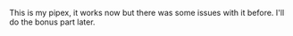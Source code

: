 This is my pipex, it works now but there was some issues with it before. I'll do the bonus part later.
